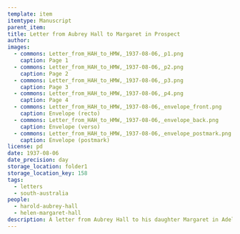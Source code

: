 ```yaml
---
template: item
itemtype: Manuscript
parent_item: 
title: Letter from Aubrey Hall to Margaret in Prospect
author: 
images:
  - commons: Letter_from_HAH_to_HMW,_1937-08-06,_p1.png
    caption: Page 1
  - commons: Letter_from_HAH_to_HMW,_1937-08-06,_p2.png
    caption: Page 2
  - commons: Letter_from_HAH_to_HMW,_1937-08-06,_p3.png
    caption: Page 3
  - commons: Letter_from_HAH_to_HMW,_1937-08-06,_p4.png
    caption: Page 4
  - commons: Letter_from_HAH_to_HMW,_1937-08-06,_envelope_front.png
    caption: Envelope (recto)
  - commons: Letter_from_HAH_to_HMW,_1937-08-06,_envelope_back.png
    caption: Envelope (verso)
  - commons: Letter_from_HAH_to_HMW,_1937-08-06,_envelope_postmark.png
    caption: Envelope (postmark)
license: pd
date: 1937-08-06
date_precision: day
storage_location: folder1
storage_location_key: 158
tags:
  - letters
  - south-australia
people:
  - harold-aubrey-hall
  - helen-margaret-hall
description: A letter from Aubrey Hall to his daughter Margaret in Adelaide.
---
```

